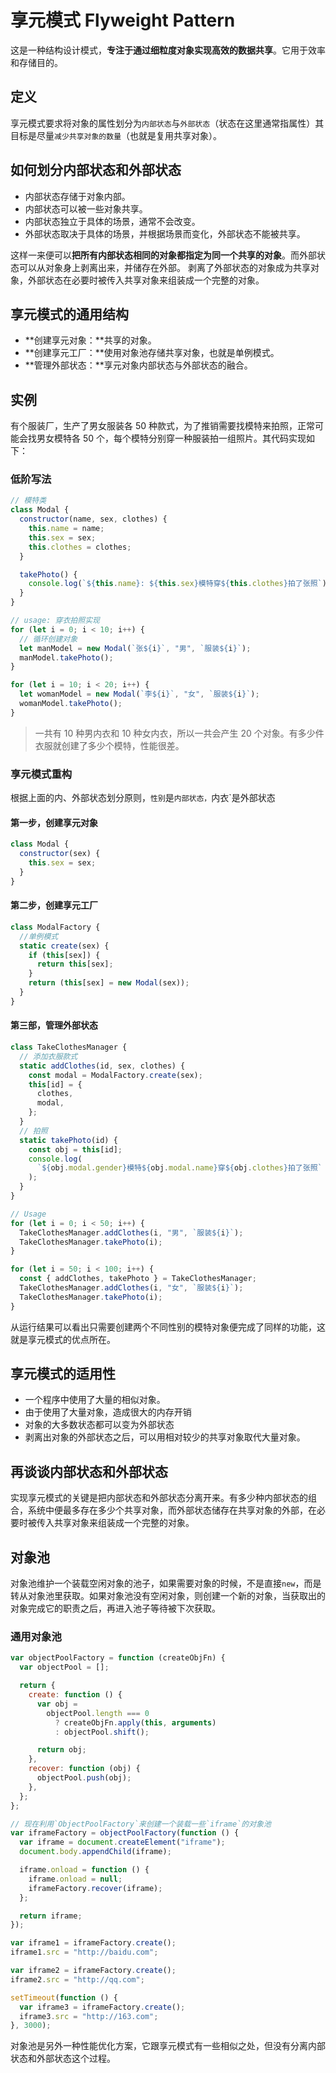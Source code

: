# 享元模式 Flyweight Pattern

这是一种结构设计模式，**专注于通过细粒度对象实现高效的数据共享**。它用于效率和存储目的。

## 定义

享元模式要求将对象的属性划分为`内部状态`与`外部状态`（状态在这里通常指属性）其目标是尽量`减少共享对象的数量`（也就是复用共享对象）。

## 如何划分内部状态和外部状态

- 内部状态存储于对象内部。
- 内部状态可以被一些对象共享。
- 内部状态独立于具体的场景，通常不会改变。
- 外部状态取决于具体的场景，并根据场景而变化，外部状态不能被共享。

这样一来便可以**把所有内部状态相同的对象都指定为同一个共享的对象**。而外部状态可以从对象身上剥离出来，并储存在外部。
剥离了外部状态的对象成为共享对象，外部状态在必要时被传入共享对象来组装成一个完整的对象。

## 享元模式的通用结构

- **创建享元对象：**共享的对象。
- **创建享元工厂：**使用对象池存储共享对象，也就是单例模式。
- **管理外部状态：**享元对象内部状态与外部状态的融合。

## 实例

有个服装厂，生产了男女服装各 50 种款式，为了推销需要找模特来拍照，正常可能会找男女模特各 50 个，每个模特分别穿一种服装拍一组照片。其代码实现如下：

### 低阶写法

```javascript
// 模特类
class Modal {
  constructor(name, sex, clothes) {
    this.name = name;
    this.sex = sex;
    this.clothes = clothes;
  }

  takePhoto() {
    console.log(`${this.name}: ${this.sex}模特穿${this.clothes}拍了张照`);
  }
}

// usage: 穿衣拍照实现
for (let i = 0; i < 10; i++) {
  // 循环创建对象
  let manModel = new Modal(`张${i}`, "男", `服装${i}`);
  manModel.takePhoto();
}

for (let i = 10; i < 20; i++) {
  let womanModel = new Modal(`李${i}`, "女", `服装${i}`);
  womanModel.takePhoto();
}
```

> 一共有 10 种男内衣和 10 种女内衣，所以一共会产生 20 个对象。有多少件衣服就创建了多少个模特，性能很差。

### 享元模式重构

根据上面的内、外部状态划分原则，`性别`是`内部状态，`内衣`是外部状态

#### **第一步，创建享元对象**

```javascript
class Modal {
  constructor(sex) {
    this.sex = sex;
  }
}
```

#### **第二步，创建享元工厂**

```javascript
class ModalFactory {
  //单例模式
  static create(sex) {
    if (this[sex]) {
      return this[sex];
    }
    return (this[sex] = new Modal(sex));
  }
}
```

#### **第三部，管理外部状态**

```javascript
class TakeClothesManager {
  // 添加衣服款式
  static addClothes(id, sex, clothes) {
    const modal = ModalFactory.create(sex);
    this[id] = {
      clothes,
      modal,
    };
  }
  // 拍照
  static takePhoto(id) {
    const obj = this[id];
    console.log(
      `${obj.modal.gender}模特${obj.modal.name}穿${obj.clothes}拍了张照`
    );
  }
}

// Usage
for (let i = 0; i < 50; i++) {
  TakeClothesManager.addClothes(i, "男", `服装${i}`);
  TakeClothesManager.takePhoto(i);
}

for (let i = 50; i < 100; i++) {
  const { addClothes, takePhoto } = TakeClothesManager;
  TakeClothesManager.addClothes(i, "女", `服装${i}`);
  TakeClothesManager.takePhoto(i);
}
```

从运行结果可以看出只需要创建两个不同性别的模特对象便完成了同样的功能，这就是享元模式的优点所在。

## 享元模式的适用性

- 一个程序中使用了大量的相似对象。
- 由于使用了大量对象，造成很大的内存开销
- 对象的大多数状态都可以变为外部状态
- 剥离出对象的外部状态之后，可以用相对较少的共享对象取代大量对象。

## 再谈谈内部状态和外部状态

实现享元模式的关键是把内部状态和外部状态分离开来。有多少种内部状态的组合，系统中便最多存在多少个共享对象，而外部状态储存在共享对象的外部，在必要时被传入共享对象来组装成一个完整的对象。

## 对象池

对象池维护一个装载空闲对象的池子，如果需要对象的时候，不是直接`new`，而是转从对象池里获取。如果对象池没有空闲对象，则创建一个新的对象，当获取出的对象完成它的职责之后，再进入池子等待被下次获取。

### 通用对象池

```javascript
var objectPoolFactory = function (createObjFn) {
  var objectPool = [];

  return {
    create: function () {
      var obj =
        objectPool.length === 0
          ? createObjFn.apply(this, arguments)
          : objectPool.shift();

      return obj;
    },
    recover: function (obj) {
      objectPool.push(obj);
    },
  };
};

// 现在利用`ObjectPoolFactory`来创建一个装载一些`iframe`的对象池
var iframeFactory = objectPoolFactory(function () {
  var iframe = document.createElement("iframe");
  document.body.appendChild(iframe);

  iframe.onload = function () {
    iframe.onload = null;
    iframeFactory.recover(iframe);
  };

  return iframe;
});

var iframe1 = iframeFactory.create();
iframe1.src = "http://baidu.com";

var iframe2 = iframeFactory.create();
iframe2.src = "http://qq.com";

setTimeout(function () {
  var iframe3 = iframeFactory.create();
  iframe3.src = "http://163.com";
}, 3000);
```

对象池是另外一种性能优化方案，它跟享元模式有一些相似之处，但没有分离内部状态和外部状态这个过程。

